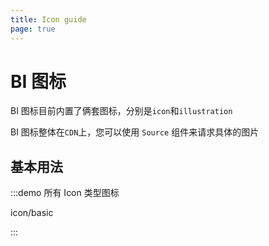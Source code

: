 ```yaml
---
title: Icon guide
page: true
---
```


<script setup>
const demos = import.meta.globEager('../../../demos/cdn/icon/*/*.vue')
</script>

# BI 图标

BI 图标目前内置了俩套图标，分别是`icon`和`illustration`

BI 图标整体在`CDN`上，您可以使用 `Source` 组件来请求具体的图片

## 基本用法

:::demo 所有 Icon 类型图标

icon/basic

:::
